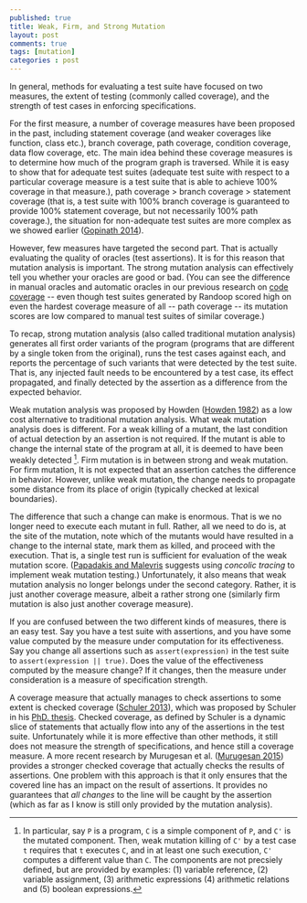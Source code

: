 ```yaml
---
published: true
title: Weak, Firm, and Strong Mutation
layout: post
comments: true
tags: [mutation]
categories : post
---
```

In general, methods for evaluating a test suite have focused on two measures, the extent of testing (commonly called coverage), and the strength of test cases in enforcing specifications.

For the first measure, a number of coverage measures have been proposed in the past, including statement coverage (and weaker coverages like function, class etc.), branch coverage, path coverage, condition coverage, data flow coverage, etc. The main idea behind these coverage measures is to determine how much of the program graph is traversed. While it is easy to show that for adequate test suites (adequate test suite with respect to a particular coverage measure is a test suite that is able to achieve 100% coverage in that measure.), path coverage > branch coverage > statement coverage (that is, a test suite with 100% branch coverage is guaranteed to provide 100% statement coverage, but not necessarily 100% path coverage.), the situation for non-adequate test suites are more complex as we showed earlier ([Gopinath 2014](/publications/#gopinath2014code)).

However, few measures have targeted the second part. That is actually evaluating the quality of oracles (test assertions). It is for this reason that mutation analysis is important. The strong mutation analysis can effectively tell you whether your oracles are good or bad. (You can see the difference in manual oracles and automatic oracles in our previous research on [code coverage](/publications/#gopinath2014code) -- even though test suites generated by Randoop scored high on even the hardest coverage measure of all -- path coverage -- its mutation scores are low compared to manual test suites of similar coverage.)

To recap, strong mutation analysis (also called traditional mutation analysis) generates all first order variants of the program (programs that are different by a single token from the original), runs the test cases against each, and reports the percentage of such variants that were detected by the test suite. That is, any injected fault needs to be encountered by a test case, its effect propagated, and finally detected by the assertion as a difference from the expected behavior.

Weak mutation analysis was proposed by Howden ([Howden 1982](/references#howden1982completeness)) as a low cost alternative to traditional mutation analysis. What weak mutation analysis does is different. For a weak killing of a mutant, the last condition of actual detection by an assertion is not required. If the mutant is able to change the internal state of the program at all, it is deemed to have been weakly detected [^1].
Firm mutation is in between strong and weak mutation. For firm mutation, It is not expected that an assertion catches the difference in behavior. However, unlike weak mutation, the change needs to propagate some distance from its place of origin (typically checked at lexical boundaries).

The difference that such a change can make is enormous. That is we no longer need to execute each mutant in full. Rather, all we need to do is, at the site of the mutation, note which of the mutants would have resulted in a change to the internal state, mark them as killed, and proceed with the execution. That is, a single test run is sufficient for evaluation of the weak mutation score. ([Papadakis and Malevris](/references#papadakis2011automatically) suggests using *concolic tracing* to implement weak mutation testing.) Unfortunately, it also means that weak mutation analysis no longer belongs under the second category. Rather, it is just another coverage measure, albeit a rather strong one (similarly firm mutation is also just another coverage measure).

If you are confused between the two different kinds of measures, there is an easy test. Say you have a test suite with assertions, and you have some value computed by the measure under computation for its effectiveness. Say you change all assertions such as `assert(expression)` in the test suite to `assert(expression || true)`. Does the value of the effectiveness computed by the measure change? If it changes, then the measure under consideration is a measure of specification strength.

A coverage measure that actually manages to check assertions to some extent is checked coverage ([Schuler 2013](/references#schuler2013assessing)), which was proposed by Schuler in his [PhD. thesis](http://d-nb.info/1051432480/34). Checked coverage, as defined by Schuler is a dynamic slice of statements that actually flow into any of the assertions in the test suite. Unfortunately while it is more effective than other methods, it still does not measure the strength of specifications, and hence still a coverage measure. A more recent research by Murugesan et al. ([Murugesan 2015](/references#murugesan2015are)) provides a stronger checked coverage that actually checks the results of assertions. One problem with this approach is that it only ensures that the covered line has an impact on the result of assertions. It provides no guarantees that _all changes_ to the line will be caught by the assertion (which as far as I know is still only provided by the mutation analysis).


[^1]: In particular, say `P` is a program, `C` is a simple component of `P`, and `C'` is the mutated component. Then, weak mutation killing of `C'` by a test case `t` requires that `t` executes `C`, and in at least one such execution, `C'` computes a different value than `C`. The components are not precsiely defined, but are provided by examples: (1) variable reference, (2) variable assignment, (3) arithmetic expressions (4) arithmetic relations and (5) boolean expressions. 


